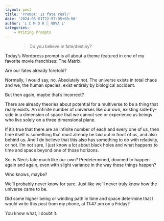 ```yaml
---
layout: post
title: 'Prompt: Is fate real?'
date: '2024-03-01T22:57:05+00:00'
author: '𐕣 C M D R ░ NOVA 𐕣'
categories:
    - Writing Prompts
---
```


<!-- wp:pullquote -->
<figure class="wp-block-pullquote"><blockquote><p>Do you believe in fate/destiny?</p></blockquote></figure>
<!-- /wp:pullquote -->

<!-- wp:paragraph -->
<p>Today’s Wordpress prompt is all about a theme featured in one of my favorite movie franchises: The Matrix.</p>
<!-- /wp:paragraph -->

<!-- wp:paragraph -->
<p>Are our fates already foretold?</p>
<!-- /wp:paragraph -->

<!-- wp:paragraph -->
<p>Normally, I would say, no. Absolutely not. The universe exists in total chaos and we, the human species, exist entirely by biological accident. </p>
<!-- /wp:paragraph -->

<!-- wp:paragraph -->
<p>But then again, maybe that’s incorrect?</p>
<!-- /wp:paragraph -->

<!-- wp:paragraph -->
<p>There are already theories about potential for a multiverse to be a thing that really exists. An infinite number of universes like our own, existing side-by-side in a dimension of space that we cannot see or experience as beings who live solely on a three dimensional plane.</p>
<!-- /wp:paragraph -->

<!-- wp:paragraph -->
<p>If it’s true that there are an infinite number of each and every one of us, then time itself is something that must already be laid out in front of us, and also behind us. And I do believe that this also has something to do with relativity, or not. I’m not sure, I just know a lot about black holes and what happens to time and space beyond one of those horizons.</p>
<!-- /wp:paragraph -->

<!-- wp:paragraph -->
<p>So, is Neo’s fate much like our own? Predetermined, doomed to happen again and again, even with slight variance in the way these things happen?</p>
<!-- /wp:paragraph -->

<!-- wp:paragraph -->
<p>Who knows, maybe?</p>
<!-- /wp:paragraph -->

<!-- wp:paragraph -->
<p>We’ll probably never know for sure. Just like we’ll never truly know how the universe came to be.</p>
<!-- /wp:paragraph -->

<!-- wp:paragraph -->
<p>Did some higher being or winding path in time and space determine that I would write this post from my phone, at 11:47 pm on a Friday?</p>
<!-- /wp:paragraph -->

<!-- wp:paragraph -->
<p>You know what, I doubt it.</p>
<!-- /wp:paragraph -->

<!-- wp:paragraph -->
<p></p>
<!-- /wp:paragraph -->